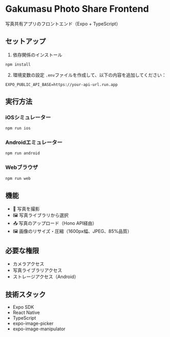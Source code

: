 # Gakumasu Photo Share Frontend

写真共有アプリのフロントエンド（Expo + TypeScript）

## セットアップ

1. 依存関係のインストール
```bash
npm install
```

2. 環境変数の設定
`.env`ファイルを作成して、以下の内容を追加してください：
```
EXPO_PUBLIC_API_BASE=https://your-api-url.run.app
```

## 実行方法

### iOSシミュレーター
```bash
npm run ios
```

### Androidエミュレーター
```bash
npm run android
```

### Webブラウザ
```bash
npm run web
```

## 機能

- 📸 写真を撮影
- 🖼️ 写真ライブラリから選択
- 📤 写真のアップロード（Hono API経由）
- 🖼️ 画像のリサイズ・圧縮（1600px幅、JPEG、85%品質）

## 必要な権限

- カメラアクセス
- 写真ライブラリアクセス
- ストレージアクセス（Android）

## 技術スタック

- Expo SDK
- React Native
- TypeScript
- expo-image-picker
- expo-image-manipulator
